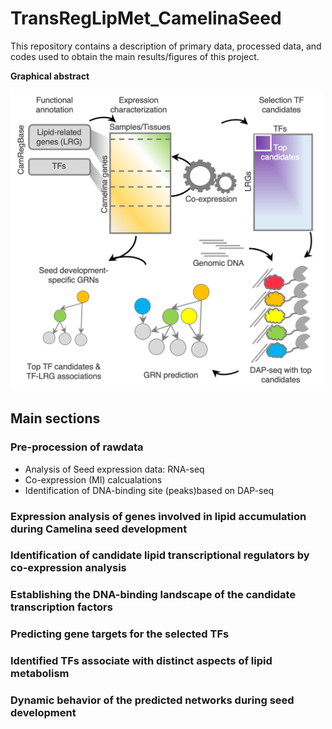 # TransRegLipMet_CamelinaSeed

This repository contains a description of primary data, processed data, and codes used to obtain the main results/figures of this project. 

**Graphical abstract**

<img src="_img/graphical_abstract.png" alt="Graphical Abstract" width="500"/> 

## Main sections

### Pre-procession of rawdata

* Analysis of Seed expression data: RNA-seq 
* Co-expression (MI) calcualations
* Identification of DNA-binding site (peaks)based on DAP-seq

### Expression analysis of genes involved in lipid accumulation during Camelina seed development

### Identification of candidate lipid transcriptional regulators by co-expression analysis

### Establishing the DNA-binding landscape of the candidate transcription factors

### Predicting gene targets for the selected TFs

### Identified TFs associate with distinct aspects of lipid metabolism

### Dynamic behavior of the predicted networks during seed development

